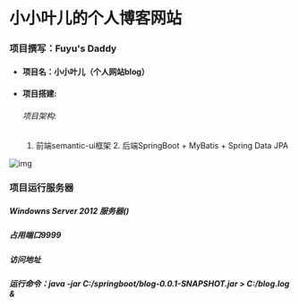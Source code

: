 # 小小叶儿的个人博客网站

### 项目撰写：Fuyu's Daddy

- #### 项目名：小小叶儿（个人网站blog）

- #### 项目搭建:

  ###### 	项目架构:

  1. 前端semantic-ui框架
     2. 后端SpringBoot + MyBatis + Spring Data JPA



![img](https://pic4.zhimg.com/80/v2-ac42c4baf1735defb418bcabd086e332_hd.jpg)



### 项目运行服务器

##### 	Windowns Server 2012 服务器()

##### 	占用端口9999

##### 	访问地址

##### 	运行命令：java -jar C:/springboot/blog-0.0.1-SNAPSHOT.jar > C:/blog.log &
